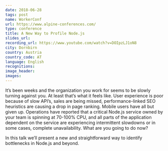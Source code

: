```yaml
---
date: 2018-06-28
tags: post
name: WorkerConf
url: https://www.alpine-conferences.com/
type: conference
title: A New Way to Profile Node.js
slides_url:
recording_url: https://www.youtube.com/watch?v=DOIpzLJ1oN8
city: Dornbirn
country: Austria 
country_code: AT
language: English
recognitions:
image_header:
images:
---
```


It’s been weeks and the organization you work for seems to be slowly turning against you.
At least that’s what it feels like. User experience is poor because of slow API’s,
sales are being missed, performance-linked SEO heuristics are causing a drop in page ranking.
Mobile users have all but given up. Operations have reported that a critical Node.js service
owned by your team is spinning at 70-100% CPU, and all parts of the application dependent on
the service are experiencing intermittent slowdowns or in some cases, complete unavailability.
What are you going to do now?

In this talk we’ll present a new and straightforward way to identify bottlenecks in Node.js and beyond.
